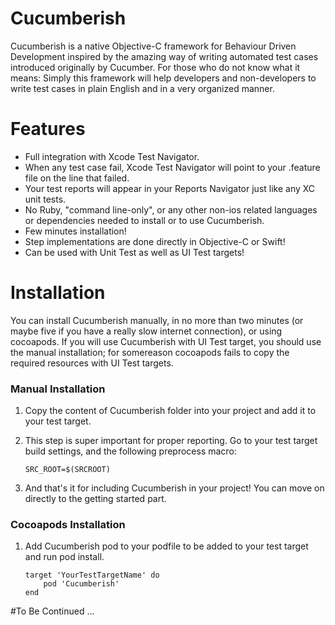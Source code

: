 # Cucumberish
Cucumberish is a native Objective-C framework for Behaviour Driven Development inspired by the amazing way of writing automated test cases introduced originally by Cucumber.
For those who do not know what it means: Simply this framework will help developers and non-developers to write test cases in plain English and in a very organized manner.
# Features
* Full integration with Xcode Test Navigator.
* When any test case fail, Xcode Test Navigator will point to your .feature file on the line that failed.
* Your test reports will appear in your Reports Navigator just like any XC unit tests.
* No Ruby, "command line-only", or any other non-ios related languages or dependencies needed to install or to use Cucumberish.
* Few minutes installation!
* Step implementations are done directly in Objective-C or Swift!
* Can be used with Unit Test as well as UI Test targets!

# Installation
You can install Cucumberish manually, in no more than two minutes (or maybe five if you have a really slow internet connection), or using cocoapods.
If you will use Cucumberish with UI Test target, you should use the manual installation; for somereason cocoapods fails to copy the required resources with UI Test targets.

### Manual Installation
1. Copy the content of Cucumberish folder into your project and add it to your test target.
2. This step is super important for proper reporting. Go to your test target build settings, and the following preprocess macro:

    ```
    SRC_ROOT=$(SRCROOT)
    ```

3. And that's it for including Cucumberish in your project! You can move on directly to the getting started part.

### Cocoapods Installation
1. Add Cucumberish pod to your podfile to be added to your test target and run pod install.

    ```
    target 'YourTestTargetName' do
        pod 'Cucumberish'
    end
    ```

#To Be Continued ...
